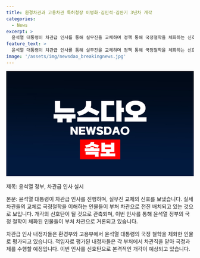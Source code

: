 ```yaml
---
title: 환경차관과 고용차관 특허청장 이병화·김민석·김완기 3년차 개각
categories:
  - News
excerpt: >
  윤석열 대통령이 차관급 인사를 통해 실무진을 교체하며 정책 통해 국정철학을 체화하는 신호를 보내고 있다. 이병화·김민석·김완기 등 대통령실 비서관들을 차관으로 내정하며, 실세 차관들의 기용이 잇따르고 있다. 이번 개각은 윤 대통령의 국정 철학을 이해하는 용산 비서관 출신들을 부처 차관으로 보내는 추세를 이어가고 있으며, 환경부와 고용부에서 온 내정자들은 국정과제와 윤 대통령의 국정철학을 체화한 인물로 평가받고 있다. 윤 대통령은 신호탄으로 이번 차관급 인사를 본격적인 개각으로 이어질 것으로도 전망되고 있다. (150자)
feature_text: >
  윤석열 대통령이 차관급 인사를 통해 실무진을 교체하며 정책 통해 국정철학을 체화하는 신호를 보내고 있다. 이병화·김민석·김완기 등 대통령실 비서관들을 차관으로 내정하며, 실세 차관들의 기용이 잇따르고 있다. 이번 개각은 윤 대통령의 국정 철학을 이해하는 용산 비서관 출신들을 부처 차관으로 보내는 추세를 이어가고 있으며, 환경부와 고용부에서 온 내정자들은 국정과제와 윤 대통령의 국정철학을 체화한 인물로 평가받고 있다. 윤 대통령은 신호탄으로 이번 차관급 인사를 본격적인 개각으로 이어질 것으로도 전망되고 있다. (150자)
image: '/assets/img/newsdao_breakingnews.jpg'
---
```


<p><img src="/assets/img/newsdao_breakingnews.jpg" alt="pcversion 속보" /></p>

<p>제목: 윤석열 정부, 차관급 인사 실시</p>

<p>본문:
윤석열 대통령이 차관급 인사를 진행하며, 실무진 교체의 신호를 보냈습니다. 실세 차관들의 교체로 국정철학을 이해하는 인물들이 부처 차관으로 전진 배치되고 있는 것으로 보입니다. 개각의 신호탄이 될 것으로 관측되며, 이번 인사를 통해 윤석열 정부의 국정 철학이 체화된 인물들이 부처 차관으로 거론되고 있습니다.</p>

<p>차관급 인사 내정자들은 환경부와 고용부에서 윤석열 대통령의 국정 철학을 체화한 인물로 평가되고 있습니다. 적임자로 평가된 내정자들은 각 부처에서 차관직을 맡아 국정과제를 수행할 예정입니다. 이번 인사를 신호탄으로 본격적인 개각이 예상되고 있습니다.</p>


